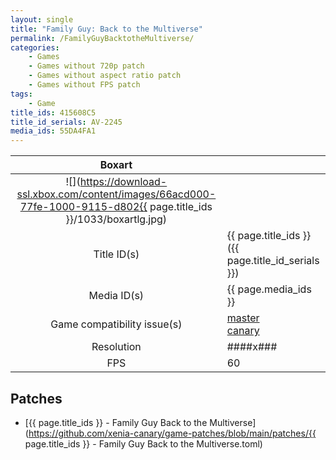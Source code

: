 ```yaml
---
layout: single
title: "Family Guy: Back to the Multiverse"
permalink: /FamilyGuyBacktotheMultiverse/
categories:
    - Games
    - Games without 720p patch
    - Games without aspect ratio patch
    - Games without FPS patch
tags:
    - Game
title_ids: 415608C5
title_id_serials: AV-2245
media_ids: 55DA4FA1
---
```


| Boxart                      |                                                                                        |
| :----:                      | :-                                                                                     |
| ![](https://download-ssl.xbox.com/content/images/66acd000-77fe-1000-9115-d802{{ page.title_ids }}/1033/boxartlg.jpg) |
| Title ID(s)                 | {{ page.title_ids }} ({{ page.title_id_serials }})                                     |
| Media ID(s)                 | {{ page.media_ids }}                                                                   |
| Game compatibility issue(s) | [master](https://github.com/xenia-project/game-compatibility/issues/)<br>[canary](https://github.com/xenia-canary/game-compatibility/issues/) |
| Resolution                  | ####x###                                                                               |
| FPS                         | 60                                                                                     |

## Patches
* [{{ page.title_ids }} - Family Guy Back to the Multiverse](https://github.com/xenia-canary/game-patches/blob/main/patches/{{ page.title_ids }} - Family Guy Back to the Multiverse.toml)

<!--This page was generated by a script. You can remove this comment once the page is verified to be free of mistakes.-->
